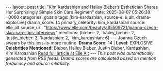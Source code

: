 --- layout: post title: "Kim Kardashian and Hailey Bieber’s Esthetician Shares Her Surprisingly Simple Skin Care Regimen" date: 2025-08-07 05:26:30 +0000 categories: gossip tags: [kim-kardashian, source-elle_alt, drama-explosive] drama_score: 14 primary_celebrity: kim_kardashian source: elle_alt source_url: "https://www.elle.com/beauty/a65509721/joanna-czech-skin-care-tips-interview/" mentions: {bieber: 2, 'hailey_bieber: 2, 'justin_bieber: 2, 'kardashian: 2, 'kim_kardashian: 6} --- Joanna Czech swears by this less-is-more routine. **Drama Score:** 14 | **Level:** EXPLOSIVE **Celebrities Mentioned:** Bieber, Hailey Bieber, Justin Bieber, Kardashian, Kim Kardashian [Read full article at Elle Alt](https://www.elle.com/beauty/a65509721/joanna-czech-skin-care-tips-interview/) --- *This post was automatically generated from RSS feeds. Drama scores are calculated based on mention frequency and source reliability.*